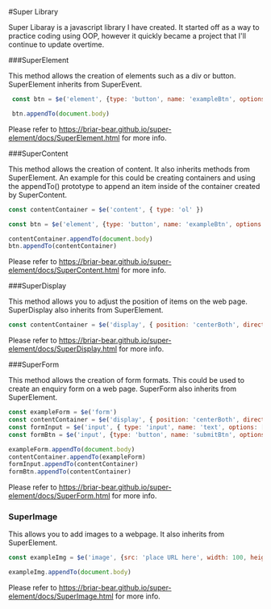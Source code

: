 #Super Library

Super Libaray is a javascript library I have created. It started off as a way to practice coding using OOP, however it quickly became a project that I'll continue to update overtime.

###SuperElement

This method allows the creation of elements such as a div or button. SuperElement inherits from SuperEvent.

```javascript
 const btn = $e('element', {type: 'button', name: 'exampleBtn', options: [['value', 'Example']] })

 btn.appendTo(document.body)
```

Please refer to https://briar-bear.github.io/super-element/docs/SuperElement.html for more info.

###SuperContent

This method allows the creation of content. It also inherits methods from SuperElement. An example for this could be creating containers and using the appendTo() prototype to append an item inside of the container created by SuperContent.

```javascript
const contentContainer = $e('content', { type: 'ol' })

const btn = $e('element', {type: 'button', name: 'exampleBtn', options: [['value', 'Example']] })

contentContainer.appendTo(document.body)
btn.appendTo(contentContainer)
```

Please refer to https://briar-bear.github.io/super-element/docs/SuperContent.html for more info.

###SuperDisplay

This method allows you to adjust the position of items on the web page. SuperDisplay also inherits from SuperElement.

```javascript
const contentContainer = $e('display', { position: 'centerBoth', direction: 'column' })
```

Please refer to https://briar-bear.github.io/super-element/docs/SuperDisplay.html for more info.

###SuperForm

This method allows the creation of form formats. This could be used to create an enquiry form on a web page. SuperForm also inherits from SuperElement.

```javascript
const exampleForm = $e('form')
const contentContainer = $e('display', { position: 'centerBoth', direction: 'column' })
const formInput = $e('input', { type: 'input', name: 'text', options: [['min', 1], ['max', 20]] })
const formBtn = $e('input', {type: 'button', name: 'submitBtn', options: [['value', 'Submit']] })

exampleForm.appendTo(document.body)
contentContainer.appendTo(exampleForm)
formInput.appendTo(contentContainer)
formBtn.appendTo(contentContainer)
```

Please refer to https://briar-bear.github.io/super-element/docs/SuperForm.html for more info.

### SuperImage

This allows you to add images to a webpage. It also inherits from SuperElement.

```javascript
const exampleImg = $e('image', {src: 'place URL here', width: 100, height: 100})

exampleImg.appendTo(document.body)
```

Please refer to https://briar-bear.github.io/super-element/docs/SuperImage.html for more info.